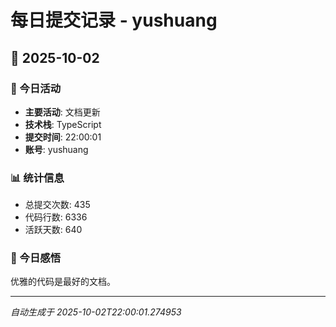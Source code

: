 # 每日提交记录 - yushuang

## 📅 2025-10-02

### 🎯 今日活动
- **主要活动**: 文档更新
- **技术栈**: TypeScript
- **提交时间**: 22:00:01
- **账号**: yushuang

### 📊 统计信息
- 总提交次数: 435
- 代码行数: 6336
- 活跃天数: 640

### 💭 今日感悟
优雅的代码是最好的文档。

---
*自动生成于 2025-10-02T22:00:01.274953*
